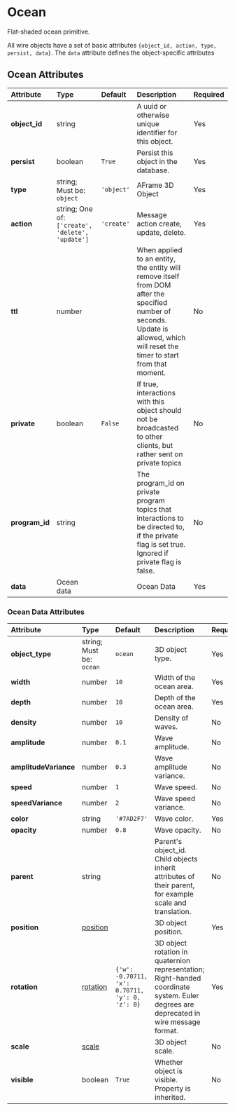 
Ocean
=====


Flat-shaded ocean primitive.

All wire objects have a set of basic attributes ```{object_id, action, type, persist, data}```. The ```data``` attribute defines the object-specific attributes

Ocean Attributes
-----------------

|Attribute|Type|Default|Description|Required|
| :--- | :--- | :--- | :--- | :--- |
|**object_id**|string||A uuid or otherwise unique identifier for this object.|Yes|
|**persist**|boolean|```True```|Persist this object in the database.|Yes|
|**type**|string; Must be: ```object```|```'object'```|AFrame 3D Object|Yes|
|**action**|string; One of: ```['create', 'delete', 'update']```|```'create'```|Message action create, update, delete.|Yes|
|**ttl**|number||When applied to an entity, the entity will remove itself from DOM after the specified number of seconds. Update is allowed, which will reset the timer to start from that moment.|No|
|**private**|boolean|```False```|If true, interactions with this object should not be broadcasted to other clients, but rather sent on private topics|No|
|**program_id**|string||The program_id on private program topics that interactions to be directed to, if the private flag is set true. Ignored if private flag is false.|No|
|**data**|Ocean data||Ocean Data|Yes|

### Ocean Data Attributes

|Attribute|Type|Default|Description|Required|
| :--- | :--- | :--- | :--- | :--- |
|**object_type**|string; Must be: ```ocean```|```ocean```|3D object type.|Yes|
|**width**|number|```10```|Width of the ocean area.|Yes|
|**depth**|number|```10```|Depth of the ocean area.|Yes|
|**density**|number|```10```|Density of waves.|No|
|**amplitude**|number|```0.1```|Wave amplitude.|No|
|**amplitudeVariance**|number|```0.3```|Wave amplitude variance.|No|
|**speed**|number|```1```|Wave speed.|No|
|**speedVariance**|number|```2```|Wave speed variance.|No|
|**color**|string|```'#7AD2F7'```|Wave color.|Yes|
|**opacity**|number|```0.8```|Wave opacity.|No|
|**parent**|string||Parent's object_id. Child objects inherit attributes of their parent, for example scale and translation.|No|
|**position**|[position](position)||3D object position.|Yes|
|**rotation**|[rotation](rotation)|```{'w': -0.70711, 'x': 0.70711, 'y': 0, 'z': 0}```|3D object rotation in quaternion representation; Right-handed coordinate system. Euler degrees are deprecated in wire message format.|Yes|
|**scale**|[scale](scale)||3D object scale.|No|
|**visible**|boolean|```True```|Whether object is visible. Property is inherited.|No|

